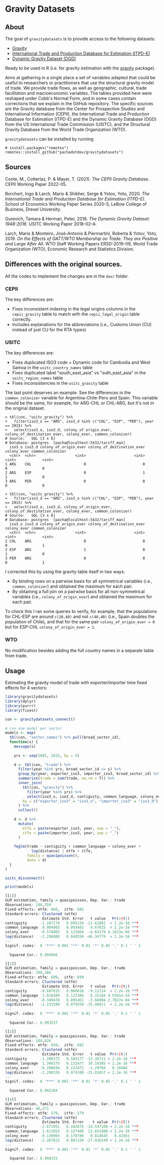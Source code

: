 # Gravity Datasets

<!-- badges: start -->
<!-- badges: end -->

## About

The goal of `gravitydatasets` is to provide access to the following datasets:

* [Gravity](http://www.cepii.fr/CEPII/en/bdd_modele/bdd_modele_item.asp?id=8) 
* [International Trade and Production Database for Estimation (ITPD-E)](https://www.usitc.gov/data/gravity/itpde.htm)
* [Dynamic Gravity Dataset (DGD)](https://www.usitc.gov/data/gravity/dgd.htm)

Ready to be used in R (i.e. for gravity estimation with the [gravity](https://pacha.dev/gravity) package).

Aims at gathering in a single place a set of variables adapted that could be useful to researchers or practitioners that use the structural gravity model of trade. We provide trade flows, as well as geographic, cultural, trade facilitation and macroeconomic variables. The tables provided here were reshaped under Cobb's Normal Form, and in some cases contain corrections that we explain in the GitHub repository. The specific sources are the Gravity database from the Center for Prospective Studies and International Information (CEPII), the International Trade and Production Database for Estimation (ITPD-E) and the Dynamic Gravity Database (DGD) from the US International Trade Commission (USITC), and the Structural Gravity Database from the World Trade Organization (WTO).

`gravitydatasets` can be installed by running

```
# install.packages("remotes")
remotes::install_github("pachadotdev/gravitydatasets")
```

## Sources

Conte, M., Cotterlaz, P. & Mayer, T. (2021). *The CEPII Gravity Database*. CEPII Working Paper 2022-05.

Borchert, Ingo & Larch, Mario & Shikher, Serge & Yotov, Yoto, 2020. *The International Trade and Production Database for Estimation (ITPD-E)*. School of Economics Working Paper Series 2020-5, LeBow College of Business, Drexel University.

Gurevich, Tamara & Herman, Peter, 2018. *The Dynamic Gravity Dataset: 1948-2016*. USITC Working Paper 2018-02-A.

Larch, Mario & Monteiro, José-Antonio & Piermartini, Roberta & Yotov, Yoto, 2019. *On the Effects of GATT/WTO Membership on Trade: They are Positive and Large After All*. WTO Staff Working Papers ERSD-2019-09, World Trade Organization (WTO), Economic Research and Statistics Division.

## Differences with the original sources.

All the codes to implement the changes are in the `dev/` folder.

### CEPII

The key differences are:

* Fixes inconsistent indexing in the legal origins columns in the `cepii_gravity` table to match with the `cepii_legal_origin` table correctly.
* Includes explanations for the abbreviations (i.e., Customs Union (CU) instead of just CU for the RTA types)

### USITC

The key differences are:

* Fixes duplicated ISO3 code + Dynamic code for Cambodia and West Samoa in the `usitc_country_names` table
* Fixes duplicated label "south_east_asia" vs "suth_east_asia" in the `usitc_region_names` table
* Fixes inconsistencies in the `usitc_gravity` table

The last point deserves an example. See the differences in the `common_colonizer` variable for Argentina-Chile-Peru and Spain. This variable should be the same, for example, for ARG-CHL or CHL-ARG, but it's not in the original dataset.

```
> tbl(con, "usitc_gravity") %>% 
+   filter(iso3_o == "ARG", iso3_d %in% c("CHL", "ESP", "PER"), year == 2015) %>%
+   select(iso3_o, iso3_d, colony_of_origin_ever, colony_of_destination_ever, colony_ever, common_colonizer)
# Source:   SQL [3 x 6]
# Database: postgres  [pacha@localhost:5432/tariff_man]
  iso3_o iso3_d colony_of_origin_ever colony_of_destination_ever colony_ever common_colonizer
  <chr>  <chr>                  <int>                      <int>       <int>            <int>
1 ARG    CHL                        0                          0           0                0
2 ARG    ESP                        0                          1           1                0
3 ARG    PER                        0                          0           0                0

> tbl(con, "usitc_gravity") %>% 
+   filter(iso3_d == "ARG", iso3_o %in% c("CHL", "ESP", "PER"), year == 2015) %>%
+   select(iso3_o, iso3_d, colony_of_origin_ever, colony_of_destination_ever, colony_ever, common_colonizer)
# Source:   SQL [3 x 6]
# Database: postgres  [pacha@localhost:5432/tariff_man]
  iso3_o iso3_d colony_of_origin_ever colony_of_destination_ever colony_ever common_colonizer
  <chr>  <chr>                  <int>                      <int>       <int>            <int>
1 CHL    ARG                        0                          0           0                1
2 ESP    ARG                        1                          0           1                0
3 PER    ARG                        0                          0           0                1
```

I corrected this by using the gravity table itself in two ways:

* By binding rows on a pairwise basis for all symmetrical variables (i.e., `common_colonizer`) and obtained the maximum for each pair.
* By obtaining a full join on a pairwise basis for all non-symmetrical variables (i.e., `colony_of_origin_ever`) and obtained the maximum for each pair.

To check this I ran some queries to verify, for example, that the populations for CHL-ESP are around `c(20,40)` and not `c(40,40)` (i.e., Spain doubles the population of Chile), and that for the same pair `colony_of_origin_ever = 0` but for ESP-CHL `colony_of_origin_ever = 1`.

### WTO

No modification besides adding the full country names in a separate table from trade.

## Usage

Estimating the gravity model of trade with exporter/importer time fixed effects for 4 sectors:

```r
library(gravitydatasets)
library(dplyr)
library(purrr)
library(fixest)

con <- gravitydatasets_connect()
  
# run one model per sector
models <- map(
  tbl(con, "sector_names") %>% pull(broad_sector_id),
  function(s) {
    message(s)
    
    yrs <- seq(2005, 2015, by = 5)
    
    d <- tbl(con, "trade") %>% 
      filter(year %in% yrs, broad_sector_id == s) %>% 
      group_by(year, exporter_iso3, importer_iso3, broad_sector_id) %>% 
      summarise(trade = sum(trade, na.rm = T)) %>% 
      inner_join(
        tbl(con, "gravity") %>% 
          filter(year %in% yrs) %>% 
          select(iso3_o, iso3_d, contiguity, common_language, colony_ever, distance),
        by = c("exporter_iso3" = "iso3_o", "importer_iso3" = "iso3_d")
      ) %>% 
      collect()
    
    d <- d %>% 
      mutate(
        etfe = paste(exporter_iso3, year, sep = "_"),
        itfe = paste(importer_iso3, year, sep = "_")
      )
    
    feglm(trade ~ contiguity + common_language + colony_ever + 
            log(distance) | etfe + itfe,
          family = quasipoisson(),
          data = d)
  }
)

usitc_disconnect()
```

```r
print(models)

[[1]]
GLM estimation, family = quasipoisson, Dep. Var.: trade
Observations: 246,359 
Fixed-effects: etfe: 666,  itfe: 685
Standard-errors: Clustered (etfe) 
                 Estimate Std. Error   t value   Pr(>|t|)    
contiguity      -1.107178   0.095210 -11.62882  < 2.2e-16 ***
common_language  0.904003   0.093483   9.67025  < 2.2e-16 ***
colony_ever     -0.574003   0.123660  -4.64179 4.1623e-06 ***
log(distance)   -2.296888   0.049558 -46.34779  < 2.2e-16 ***
---
Signif. codes:  0 '***' 0.001 '**' 0.01 '*' 0.05 '.' 0.1 ' ' 1
                                           
  Squared Cor.: 0.995066                   

[[2]]
GLM estimation, family = quasipoisson, Dep. Var.: trade
Observations: 399,386 
Fixed-effects: etfe: 699,  itfe: 699
Standard-errors: Clustered (etfe) 
                 Estimate Std. Error   t value   Pr(>|t|)    
contiguity      -0.607615   0.066616  -9.12114  < 2.2e-16 ***
common_language  1.018309   0.122366   8.32184 4.5501e-16 ***
colony_ever     -0.349478   0.095461  -3.66094 2.7027e-04 ***
log(distance)   -1.231589   0.079559 -15.48011  < 2.2e-16 ***
---
Signif. codes:  0 '***' 0.001 '**' 0.01 '*' 0.05 '.' 0.1 ' ' 1
                                           
  Squared Cor.: 0.993537                   

[[3]]
GLM estimation, family = quasipoisson, Dep. Var.: trade
Observations: 184,626 
Fixed-effects: etfe: 658,  itfe: 682
Standard-errors: Clustered (etfe) 
                 Estimate Std. Error   t value  Pr(>|t|)    
contiguity      -1.288373   0.104177 -12.36711 < 2.2e-16 ***
common_language  1.346375   0.132477  10.16305 < 2.2e-16 ***
colony_ever     -0.288694   0.222472  -1.29766   0.19486    
log(distance)   -2.298326   0.074100 -31.01657 < 2.2e-16 ***
---
Signif. codes:  0 '***' 0.001 '**' 0.01 '*' 0.05 '.' 0.1 ' ' 1
                                           
  Squared Cor.: 0.992104                   

[[4]]
GLM estimation, family = quasipoisson, Dep. Var.: trade
Observations: 46,471 
Fixed-effects: etfe: 578,  itfe: 579
Standard-errors: Clustered (etfe) 
                 Estimate Std. Error    t value  Pr(>|t|)    
contiguity      -2.671951   0.183676 -14.547108 < 2.2e-16 ***
common_language  1.612853   0.127480  12.651800 < 2.2e-16 ***
colony_ever      0.139065   0.170706   0.814645   0.41561    
log(distance)   -2.267023   0.081150 -27.936349 < 2.2e-16 ***
---
Signif. codes:  0 '***' 0.001 '**' 0.01 '*' 0.05 '.' 0.1 ' ' 1
                                           
  Squared Cor.: 0.998325
```
